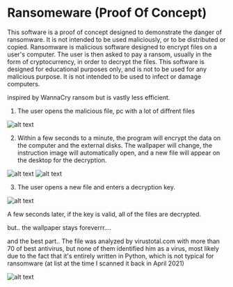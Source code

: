 # Ransomeware (Proof Of Concept)

This software is a proof of concept designed to demonstrate the danger of ransomware. It is not intended to be used maliciously, or to be distributed or copied.
Ransomware is malicious software designed to encrypt files on a user's computer. The user is then asked to pay a ransom, usually in the form of cryptocurrency, in order to decrypt the files.
This software is designed for educational purposes only, and is not to be used for any malicious purpose. It is not intended to be used to infect or damage computers.

inspired by WannaCry ransom but is vastly less efficient.

1. The user opens the malicious file, pc with a lot of diffrent files

![alt text](https://i.imgur.com/OhhcHtT.png)

2. Within a few seconds to a minute, the program will encrypt the data on the computer and the external disks.
The wallpaper will change, the instruction image will automatically open, and a new file will appear on the desktop for the decryption.

![alt text](https://i.imgur.com/S1P25KL.png)
![alt text](https://i.imgur.com/RbbNQEj.png)

3. The user opens a new file and enters a decryption key.

![alt text](https://i.imgur.com/rVPln4G.png)

A few seconds later, if the key is valid, all of the files are decrypted.

but.. the wallpaper stays foreverrr....

and the best part..
The file was analyzed by virustotal.com with more than 70 of best antivirus, but none of them identified him as a virus,
most likely due to the fact that it's entirely written in Python, which is not typical for ransomware (at list at the time I scanned it back in April 2021)

![alt text](https://i.imgur.com/iN8sQDL.png)

